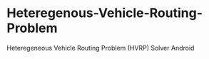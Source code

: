 # Heteregenous-Vehicle-Routing-Problem
Heteregeneous Vehicle Routing Problem (HVRP) Solver Android 
